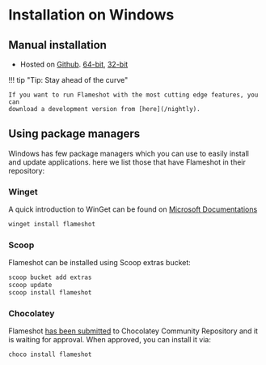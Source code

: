 # Installation on Windows

## Manual installation
- Hosted on [Github](https://github.com). [64-bit](https://github.com/flameshot-org/flameshot/releases), [32-bit](https://github.com/flameshot-org/flameshot/releases)

!!! tip "Tip: Stay ahead of the curve"

    If you want to run Flameshot with the most cutting edge features, you can
    download a development version from [here](/nightly).


## Using package managers

Windows has few package managers which you can use to easily install and update applications. here we list those that have Flameshot in their repository:

### Winget

A quick introduction to WinGet can be found on [Microsoft Documentations](https://docs.microsoft.com/en-us/windows/package-manager/winget/)

```powershell
winget install flameshot
```

### Scoop

Flameshot can be installed using Scoop extras bucket:

```powershell
scoop bucket add extras
scoop update
scoop install flameshot
```

### Chocolatey

Flameshot [has been submitted](https://github.com/chocolatey-community/chocolatey-package-requests/issues/973) to Chocolatey Community Repository and it is waiting for approval. When approved, you can install it via:

```powershell
choco install flameshot
```
